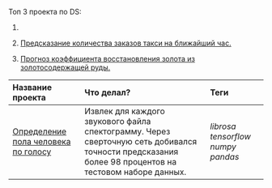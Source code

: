 Топ 3 проекта по DS:

1. 

2. [Предсказание количества заказов такси на ближайший час.](https://to.click/hub/links/shorts/19038885)

3. [Прогноз коэффициента восстановления золота из золотосодержащей руды.](https://clc.to/WRgbuQ)



| Название проекта | Что делал? | Теги | 
| :---------------------- | :---------------------- | :---------------------- |
| [Определение пола человека по голосу ](https://clc.to/T3Zhpg) | Извлек для каждого звукового файла спектограмму. Через сверточную сеть добивался точности предсказания более 98 процентов на тестовом наборе данных. | *librosa* *tensorflow* *numpy*  *pandas* |
